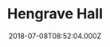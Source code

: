 ---
date: 2018-07-08T08:52:04.000Z
title: Hengrave Hall
latitude: 52.28490050169205
longitude: 0.6726585346822788
category: checkin
---